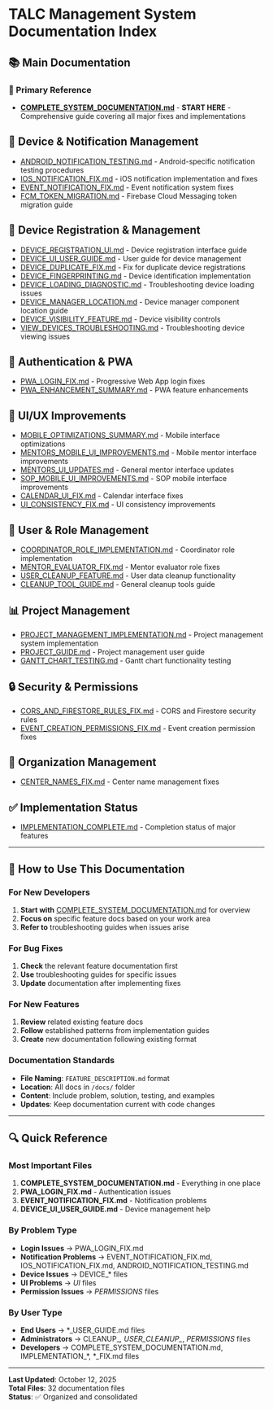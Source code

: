 # TALC Management System Documentation Index

## 📚 Main Documentation

### 🔑 Primary Reference
- **[COMPLETE_SYSTEM_DOCUMENTATION.md](./COMPLETE_SYSTEM_DOCUMENTATION.md)** - **START HERE** - Comprehensive guide covering all major fixes and implementations

## 📱 Device & Notification Management
- [ANDROID_NOTIFICATION_TESTING.md](./ANDROID_NOTIFICATION_TESTING.md) - Android-specific notification testing procedures
- [IOS_NOTIFICATION_FIX.md](./IOS_NOTIFICATION_FIX.md) - iOS notification implementation and fixes
- [EVENT_NOTIFICATION_FIX.md](./EVENT_NOTIFICATION_FIX.md) - Event notification system fixes
- [FCM_TOKEN_MIGRATION.md](./FCM_TOKEN_MIGRATION.md) - Firebase Cloud Messaging token migration guide

## 🔧 Device Registration & Management
- [DEVICE_REGISTRATION_UI.md](./DEVICE_REGISTRATION_UI.md) - Device registration interface guide
- [DEVICE_UI_USER_GUIDE.md](./DEVICE_UI_USER_GUIDE.md) - User guide for device management
- [DEVICE_DUPLICATE_FIX.md](./DEVICE_DUPLICATE_FIX.md) - Fix for duplicate device registrations
- [DEVICE_FINGERPRINTING.md](./DEVICE_FINGERPRINTING.md) - Device identification implementation
- [DEVICE_LOADING_DIAGNOSTIC.md](./DEVICE_LOADING_DIAGNOSTIC.md) - Troubleshooting device loading issues
- [DEVICE_MANAGER_LOCATION.md](./DEVICE_MANAGER_LOCATION.md) - Device manager component location guide
- [DEVICE_VISIBILITY_FEATURE.md](./DEVICE_VISIBILITY_FEATURE.md) - Device visibility controls
- [VIEW_DEVICES_TROUBLESHOOTING.md](./VIEW_DEVICES_TROUBLESHOOTING.md) - Troubleshooting device viewing issues

## 🔐 Authentication & PWA
- [PWA_LOGIN_FIX.md](./PWA_LOGIN_FIX.md) - Progressive Web App login fixes
- [PWA_ENHANCEMENT_SUMMARY.md](./PWA_ENHANCEMENT_SUMMARY.md) - PWA feature enhancements

## 🎨 UI/UX Improvements
- [MOBILE_OPTIMIZATIONS_SUMMARY.md](./MOBILE_OPTIMIZATIONS_SUMMARY.md) - Mobile interface optimizations
- [MENTORS_MOBILE_UI_IMPROVEMENTS.md](./MENTORS_MOBILE_UI_IMPROVEMENTS.md) - Mobile mentor interface improvements
- [MENTORS_UI_UPDATES.md](./MENTORS_UI_UPDATES.md) - General mentor interface updates
- [SOP_MOBILE_UI_IMPROVEMENTS.md](./SOP_MOBILE_UI_IMPROVEMENTS.md) - SOP mobile interface improvements
- [CALENDAR_UI_FIX.md](./CALENDAR_UI_FIX.md) - Calendar interface fixes
- [UI_CONSISTENCY_FIX.md](./UI_CONSISTENCY_FIX.md) - UI consistency improvements

## 👥 User & Role Management
- [COORDINATOR_ROLE_IMPLEMENTATION.md](./COORDINATOR_ROLE_IMPLEMENTATION.md) - Coordinator role implementation
- [MENTOR_EVALUATOR_FIX.md](./MENTOR_EVALUATOR_FIX.md) - Mentor evaluator role fixes
- [USER_CLEANUP_FEATURE.md](./USER_CLEANUP_FEATURE.md) - User data cleanup functionality
- [CLEANUP_TOOL_GUIDE.md](./CLEANUP_TOOL_GUIDE.md) - General cleanup tools guide

## 📊 Project Management
- [PROJECT_MANAGEMENT_IMPLEMENTATION.md](./PROJECT_MANAGEMENT_IMPLEMENTATION.md) - Project management system implementation
- [PROJECT_GUIDE.md](./PROJECT_GUIDE.md) - Project management user guide
- [GANTT_CHART_TESTING.md](./GANTT_CHART_TESTING.md) - Gantt chart functionality testing

## 🔒 Security & Permissions
- [CORS_AND_FIRESTORE_RULES_FIX.md](./CORS_AND_FIRESTORE_RULES_FIX.md) - CORS and Firestore security rules
- [EVENT_CREATION_PERMISSIONS_FIX.md](./EVENT_CREATION_PERMISSIONS_FIX.md) - Event creation permission fixes

## 🏢 Organization Management
- [CENTER_NAMES_FIX.md](./CENTER_NAMES_FIX.md) - Center name management fixes

## ✅ Implementation Status
- [IMPLEMENTATION_COMPLETE.md](./IMPLEMENTATION_COMPLETE.md) - Completion status of major features

---

## 📖 How to Use This Documentation

### For New Developers
1. **Start with** [COMPLETE_SYSTEM_DOCUMENTATION.md](./COMPLETE_SYSTEM_DOCUMENTATION.md) for overview
2. **Focus on** specific feature docs based on your work area
3. **Refer to** troubleshooting guides when issues arise

### For Bug Fixes
1. **Check** the relevant feature documentation first
2. **Use** troubleshooting guides for specific issues
3. **Update** documentation after implementing fixes

### For New Features
1. **Review** related existing feature docs
2. **Follow** established patterns from implementation guides
3. **Create** new documentation following existing format

### Documentation Standards
- **File Naming**: `FEATURE_DESCRIPTION.md` format
- **Location**: All docs in `/docs/` folder
- **Content**: Include problem, solution, testing, and examples
- **Updates**: Keep documentation current with code changes

---

## 🔍 Quick Reference

### Most Important Files
1. **COMPLETE_SYSTEM_DOCUMENTATION.md** - Everything in one place
2. **PWA_LOGIN_FIX.md** - Authentication issues
3. **EVENT_NOTIFICATION_FIX.md** - Notification problems
4. **DEVICE_UI_USER_GUIDE.md** - Device management help

### By Problem Type
- **Login Issues** → PWA_LOGIN_FIX.md
- **Notification Problems** → EVENT_NOTIFICATION_FIX.md, IOS_NOTIFICATION_FIX.md, ANDROID_NOTIFICATION_TESTING.md
- **Device Issues** → DEVICE_* files
- **UI Problems** → *_UI_* files
- **Permission Issues** → *_PERMISSIONS_* files

### By User Type
- **End Users** → *_USER_GUIDE.md files
- **Administrators** → CLEANUP_*, USER_CLEANUP_*, *_PERMISSIONS_* files
- **Developers** → COMPLETE_SYSTEM_DOCUMENTATION.md, IMPLEMENTATION_*, *_FIX.md files

---

**Last Updated**: October 12, 2025  
**Total Files**: 32 documentation files  
**Status**: ✅ Organized and consolidated